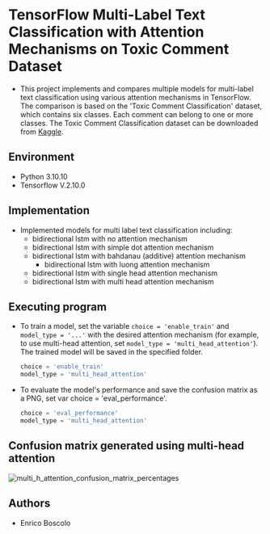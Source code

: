 # TensorFlow Multi-Label Text Classification with Attention Mechanisms on Toxic Comment Dataset

* This project implements and compares multiple models for multi-label text classification using various attention mechanisms in TensorFlow. The comparison is based on the 'Toxic Comment Classification' dataset, which contains six classes. Each comment can belong to one or more classes. The Toxic Comment Classification dataset can be downloaded from [Kaggle](https://www.kaggle.com/datasets/julian3833/jigsaw-toxic-comment-classification-challenge).


## Environment
* Python 3.10.10 
* Tensorflow V.2.10.0 

## Implementation
* Implemented models for multi label text classification including:
	-  bidirectional lstm with no attention mechanism
	-  bidirectional lstm with simple dot attention mechanism
	-  bidirectional lstm with bahdanau (additive) attention mechanism
        -  bidirectional lstm with luong attention mechanism
	-  bidirectional lstm with single head attention mechanism
	-  bidirectional lstm with multi head attention mechanism




## Executing program
* To train a model, set the variable `choice = 'enable_train'` and `model_type = '...'` with the desired attention mechanism (for example, to use multi-head attention, set `model_type = 'multi_head_attention'`). The trained model will be saved in the specified folder.
	```python
  choice = 'enable_train'
  model_type = 'multi_head_attention'
 
* To evaluate the model's performance and save the confusion matrix as a PNG, set var choice = 'eval_performance'.
  	```python
  choice = 'eval_performance'
  model_type = 'multi_head_attention'

## Confusion matrix generated using multi-head attention

![multi_h_attention_confusion_matrix_percentages](https://github.com/user-attachments/assets/456baec8-5e8e-42d8-be12-f79c03680086)


## Authors

* Enrico Boscolo

